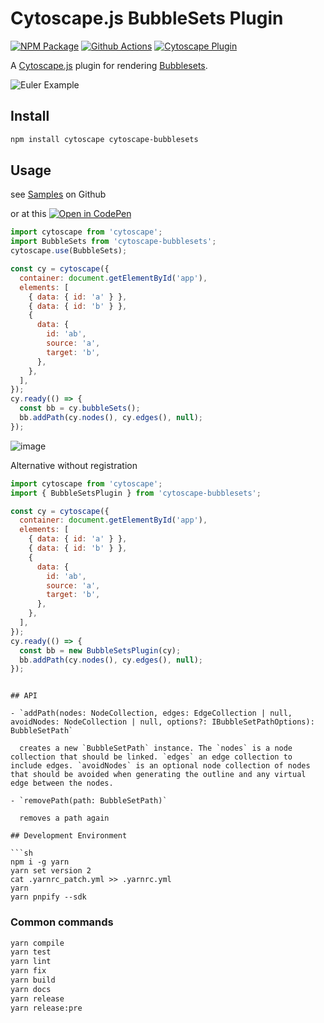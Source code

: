 # Cytoscape.js BubbleSets Plugin

[![NPM Package][npm-image]][npm-url] [![Github Actions][github-actions-image]][github-actions-url] [![Cytoscape Plugin][cytoscape-image]][cytoscape-url]

A [Cytoscape.js](https://js.cytoscape.org) plugin for rendering [Bubblesets](https://github.com/sgratzl/bubblesets-js).

![Euler Example](https://user-images.githubusercontent.com/4129778/83965199-249aef00-a8b2-11ea-866e-4b0207c7b446.png)

## Install

```sh
npm install cytoscape cytoscape-bubblesets
```

## Usage

see [Samples](https://github.com/sgratzl/cytoscape-bubblesets/tree/master/samples) on Github

or at this [![Open in CodePen][codepen]](https://codepen.io/sgratzl/pen/TODO)

```js
import cytoscape from 'cytoscape';
import BubbleSets from 'cytoscape-bubblesets';
cytoscape.use(BubbleSets);

const cy = cytoscape({
  container: document.getElementById('app'),
  elements: [
    { data: { id: 'a' } },
    { data: { id: 'b' } },
    {
      data: {
        id: 'ab',
        source: 'a',
        target: 'b',
      },
    },
  ],
});
cy.ready(() => {
  const bb = cy.bubbleSets();
  bb.addPath(cy.nodes(), cy.edges(), null);
});
```

![image](https://user-images.githubusercontent.com/4129778/83965802-8cebcf80-a8b6-11ea-9481-1744521fe8a1.png)

Alternative without registration

```js
import cytoscape from 'cytoscape';
import { BubbleSetsPlugin } from 'cytoscape-bubblesets';

const cy = cytoscape({
  container: document.getElementById('app'),
  elements: [
    { data: { id: 'a' } },
    { data: { id: 'b' } },
    {
      data: {
        id: 'ab',
        source: 'a',
        target: 'b',
      },
    },
  ],
});
cy.ready(() => {
  const bb = new BubbleSetsPlugin(cy);
  bb.addPath(cy.nodes(), cy.edges(), null);
});
```

````

## API

- `addPath(nodes: NodeCollection, edges: EdgeCollection | null, avoidNodes: NodeCollection | null, options?: IBubbleSetPathOptions): BubbleSetPath`

  creates a new `BubbleSetPath` instance. The `nodes` is a node collection that should be linked. `edges` an edge collection to include edges. `avoidNodes` is an optional node collection of nodes that should be avoided when generating the outline and any virtual edge between the nodes.

- `removePath(path: BubbleSetPath)`

  removes a path again

## Development Environment

```sh
npm i -g yarn
yarn set version 2
cat .yarnrc_patch.yml >> .yarnrc.yml
yarn
yarn pnpify --sdk
````

### Common commands

```sh
yarn compile
yarn test
yarn lint
yarn fix
yarn build
yarn docs
yarn release
yarn release:pre
```

[npm-image]: https://badge.fury.io/js/cytoscape-bubblesets.svg
[npm-url]: https://npmjs.org/package/sgratzl/cytoscape-bubblesets
[github-actions-image]: https://github.com/upsetjs/cytoscape.js-bubblesets/workflows/ci/badge.svg
[github-actions-url]: https://github.com/upsetjs/cytoscape.js-bubblesets/actions
[cytoscape-image]: https://img.shields.io/badge/Cytoscape-plugin-yellow
[cytoscape-url]: https://js.cytoscape.org/#extensions/ui-extensions
[codepen]: https://img.shields.io/badge/CodePen-open-blue?logo=codepen
